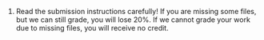 1. Read the submission instructions carefully!
If you are missing some files, but we can still grade, you will lose 20%.
If we cannot grade your work due to missing files, you will receive no credit.
